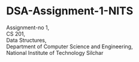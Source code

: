 # DSA-Assignment-1-NITS

Assignment-no 1, <br/>
CS 201, <br/>
Data Structures, <br/>
Department of Computer Science and Engineering, <br/>
National Institute of Technology Silchar
